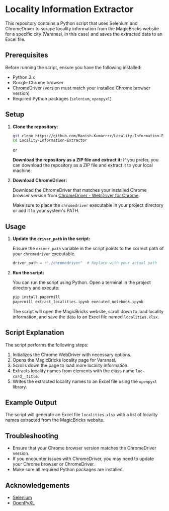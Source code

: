 # Locality Information Extractor

This repository contains a Python script that uses Selenium and ChromeDriver to scrape locality information from the MagicBricks website for a specific city (Varanasi, in this case) and saves the extracted data to an Excel file.

## Prerequisites

Before running the script, ensure you have the following installed:

- Python 3.x
- Google Chrome browser
- ChromeDriver (version must match your installed Chrome browser version)
- Required Python packages (`selenium`, `openpyxl`)

## Setup

1. **Clone the repository:**

    ```bash
    git clone https://github.com/Manish-Kumarrrr/Locality-Information-Extractor.git
    cd Locality-Information-Extractor
    ```
   or
   
   **Download the repository as a ZIP file and extract it:**
    If you prefer, you can download the repository as a ZIP file and extract it to your local machine.
    
3. **Download ChromeDriver:**

    Download the ChromeDriver that matches your installed Chrome browser version from [ChromeDriver - WebDriver for Chrome](https://developer.chrome.com/docs/chromedriver/downloads).

    Make sure to place the `chromedriver` executable in your project directory or add it to your system's PATH.

## Usage

1. **Update the `driver_path` in the script:**

    Ensure the `driver_path` variable in the script points to the correct path of your `chromedriver` executable.

    ```python
    driver_path = r"./chromedriver"  # Replace with your actual path
    ```

2. **Run the script:**

    You can run the script using Python. Open a terminal in the project directory and execute:

    ```bash
    pip install papermill
    papermill extract_localities.ipynb executed_notebook.ipynb

    ```

    The script will open the MagicBricks website, scroll down to load locality information, and save the data to an Excel file named `localities.xlsx`.

## Script Explanation

The script performs the following steps:

1. Initializes the Chrome WebDriver with necessary options.
2. Opens the MagicBricks locality page for Varanasi.
3. Scrolls down the page to load more locality information.
4. Extracts locality names from elements with the class name `loc-card__title`.
5. Writes the extracted locality names to an Excel file using the `openpyxl` library.

## Example Output

The script will generate an Excel file `localities.xlsx` with a list of locality names extracted from the MagicBricks website.

## Troubleshooting

- Ensure that your Chrome browser version matches the ChromeDriver version.
- If you encounter issues with ChromeDriver, you may need to update your Chrome browser or ChromeDriver.
- Make sure all required Python packages are installed.


## Acknowledgements

- [Selenium](https://www.selenium.dev/)
- [OpenPyXL](https://openpyxl.readthedocs.io/en/stable/)

